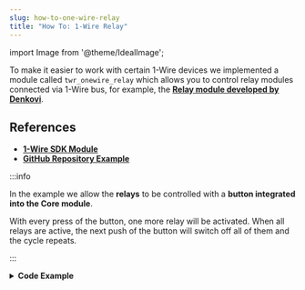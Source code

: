 ```yaml
---
slug: how-to-one-wire-relay
title: "How To: 1-Wire Relay"
---
```

import Image from '@theme/IdealImage';

To make it easier to work with certain 1-Wire devices we implemented a module called `twr_onewire_relay` which allows you to control relay modules connected via 1-Wire bus, for example, the [**Relay module developed by Denkovi**](http://denkovi.com/1-wire-eight-channel-relay-module-for-home-automation-with-din-box).

## References
- [**1-Wire SDK Module**](https://sdk.hardwario.com/group__twr__onewire__relay.html)
- [**GitHub Repository Example**](https://github.com/hardwario/twr-sdk/blob/master/_examples/onewire-relay/application.c)

:::info

In the example we allow the **relays** to be controlled with a **button integrated into the Core module**.

With every press of the button, one more relay will be activated. When all relays are active, the next push of the button will switch off all of them and the cycle repeats.

:::

<details><summary><b>Code Example</b></summary>
<p>

  ```c showLineNumbers
  #include <application.h>

  twr_onewire_relay_t relay;
  twr_button_t button;

  twr_onewire_relay_channel_t relays[] = {
          TWR_ONEWIRE_RELAY_CHANNEL_Q1,
          TWR_ONEWIRE_RELAY_CHANNEL_Q2,
          TWR_ONEWIRE_RELAY_CHANNEL_Q3,
          TWR_ONEWIRE_RELAY_CHANNEL_Q4,
          TWR_ONEWIRE_RELAY_CHANNEL_Q5,
          TWR_ONEWIRE_RELAY_CHANNEL_Q6,
          TWR_ONEWIRE_RELAY_CHANNEL_Q7,
          TWR_ONEWIRE_RELAY_CHANNEL_Q8
  };

  int activated = 0;

  void button_event_handler(twr_button_t *self, twr_button_event_t event, void *event_param)
  {
      (void) self;
      (void) event_param;

      if (event == TWR_BUTTON_EVENT_PRESS)
      {
          if (activated == 8) {
              for (int i = 0; i < 8; ++i) {
                  twr_onewire_relay_set_state(&relay, relays[i], false);
              }

              activated = 0;
          } else {
              twr_onewire_relay_set_state(&relay, relays[activated], true);
              activated++;
          }
      }
  }

  void application_init(void)
  {
      twr_onewire_relay_init(&relay, TWR_GPIO_P4, 0x00);

      twr_button_init(&button, TWR_GPIO_BUTTON, TWR_GPIO_PULL_DOWN, 0);
      twr_button_set_event_handler(&button, button_event_handler, NULL);
  }
  ```

</p>
</details>
